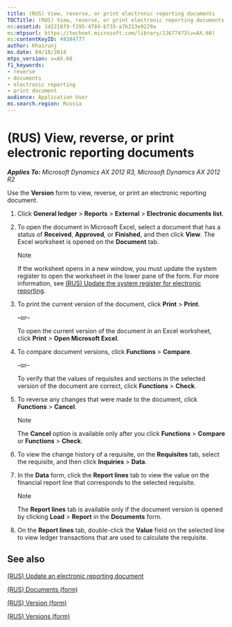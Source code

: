 ```yaml
---
title: (RUS) View, reverse, or print electronic reporting documents
TOCTitle: (RUS) View, reverse, or print electronic reporting documents
ms:assetid: 1d2218f9-f295-4784-b735-a7b213e9229a
ms:mtpsurl: https://technet.microsoft.com/library/JJ677473(v=AX.60)
ms:contentKeyID: 49384777
author: Khairunj
ms.date: 04/18/2014
mtps_version: v=AX.60
f1_keywords:
- reverse
- documents
- electronic reporting
- print document
audience: Application User
ms.search.region: Russia
---
```


# (RUS) View, reverse, or print electronic reporting documents 


_**Applies To:** Microsoft Dynamics AX 2012 R3, Microsoft Dynamics AX 2012 R2_

Use the **Version** form to view, reverse, or print an electronic reporting document.

1.  Click **General ledger** \> **Reports** \> **External** \> **Electronic documents list**.

2.  To open the document in Microsoft Excel, select a document that has a status of **Received**, **Approved**, or **Finished**, and then click **View**. The Excel worksheet is opened on the **Document** tab.
    

    > [!NOTE]
    > <P>If the worksheet opens in a new window, you must update the system register to open the worksheet in the lower pane of the form. For more information, see <A href="rus-update-the-system-register-for-electronic-reporting.md">(RUS) Update the system register for electronic reporting</A>.</P>



3.  To print the current version of the document, click **Print** \> **Print**.
    
    –or–
    
    To open the current version of the document in an Excel worksheet, click **Print** \> **Open Microsoft Excel**.

4.  To compare document versions, click **Functions** \> **Compare**.
    
    –or–
    
    To verify that the values of requisites and sections in the selected version of the document are correct, click **Functions** \> **Check**.

5.  To reverse any changes that were made to the document, click **Functions** \> **Cancel**.
    

    > [!NOTE]
    > <P>The <STRONG>Cancel</STRONG> option is available only after you click <STRONG>Functions</STRONG> &gt; <STRONG>Compare</STRONG> or <STRONG>Functions</STRONG> &gt; <STRONG>Check</STRONG>.</P>



6.  To view the change history of a requisite, on the **Requisites** tab, select the requisite, and then click **Inquiries** \> **Data**.

7.  In the **Data** form, click the **Report lines** tab to view the value on the financial report line that corresponds to the selected requisite.
    

    > [!NOTE]
    > <P>The <STRONG>Report lines</STRONG> tab is available only if the document version is opened by clicking <STRONG>Load</STRONG> &gt; <STRONG>Report</STRONG> in the <STRONG>Documents</STRONG> form.</P>



8.  On the **Report lines** tab, double-click the **Value** field on the selected line to view ledger transactions that are used to calculate the requisite.

## See also

[(RUS) Update an electronic reporting document](rus-update-an-electronic-reporting-document.md)

[(RUS) Documents (form)](https://technet.microsoft.com/library/jj852139\(v=ax.60\))

[(RUS) Version (form)](https://technet.microsoft.com/library/jj710759\(v=ax.60\))

[(RUS) Versions (form)](https://technet.microsoft.com/library/jj710762\(v=ax.60\))

  


